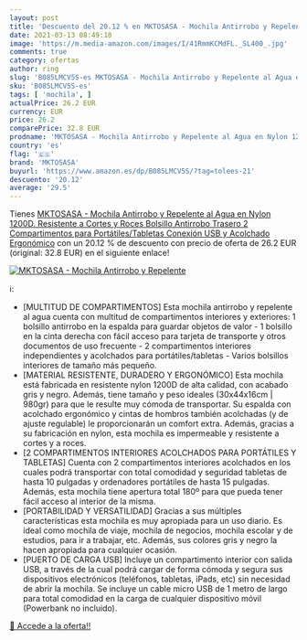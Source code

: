 ```yaml
---
layout: post
title: 'Descuento del 20.12 % en MKTOSASA - Mochila Antirrobo y Repelente'
date: 2021-03-13 08:49:18
image: 'https://m.media-amazon.com/images/I/41RmmKCMdFL._SL400_.jpg'
comments: true
category: ofertas
author: ring
slug: 'B085LMCV5S-es MKTOSASA - Mochila Antirrobo y Repelente al Agua en Nylon...'
sku: 'B085LMCV5S-es'
tags: [ 'mochila', ]
actualPrice: 26.2 EUR
currency: EUR
price: 26.2
comparePrice: 32.8 EUR
prodname: 'MKTOSASA - Mochila Antirrobo y Repelente al Agua en Nylon 1200D. Resistente a Cortes y Roces  Bolsillo Antirrobo Trasero  2 Compartimentos para Portátiles/Tabletas  Conexión USB y Acolchado Ergonómico'
country: 'es'
flag: '🇪🇸'
brand: 'MKTOSASA'
buyurl: 'https://www.amazon.es/dp/B085LMCV5S/?tag=tolees-21'
descuento: '20.12'
average: '29.5'
---
```


Tienes [MKTOSASA - Mochila Antirrobo y Repelente al Agua en Nylon 1200D. Resistente a Cortes y Roces  Bolsillo Antirrobo Trasero  2 Compartimentos para Portátiles/Tabletas  Conexión USB y Acolchado Ergonómico](https://www.amazon.es/dp/B085LMCV5S/?tag=tolees-21) con un 20.12 % de descuento con precio de oferta de 26.2 EUR (original: 32.8 EUR) en el siguiente enlace!

[![MKTOSASA - Mochila Antirrobo y Repelente](https://m.media-amazon.com/images/I/41RmmKCMdFL._SL400_.jpg)](https://www.amazon.es/dp/B085LMCV5S/?tag=tolees-21)

ℹ️:

- [MULTITUD DE COMPARTIMENTOS] Esta mochila antirrobo y repelente al agua cuenta con multitud de compartimentos interiores y exteriores: 1 bolsillo antirrobo en la espalda para guardar objetos de valor - 1 bolsillo en la cinta derecha con fácil acceso para tarjeta de transporte y otros documentos de uso frecuente - 2 compartimentos interiores independientes y acolchados para portátiles/tabletas - Varios bolsillos interiores de tamaño más pequeño.
- [MATERIAL RESISTENTE, DURADERO Y ERGONÓMICO] Esta mochila está fabricada en resistente nylon 1200D de alta calidad, con acabado gris y negro. Además, tiene tamaño y peso ideales (30x44x16cm | 980gr) para que le resulte muy cómoda de transportar. Su espalda con acolchado ergonómico y cintas de hombros también acolchadas (y de ajuste regulable) le proporcionarán un comfort extra. Además, gracias a su fabricación en nylon, esta mochila es impermeable y resistente a cortes y a roces.
- [2 COMPARTIMENTOS INTERIORES ACOLCHADOS PARA PORTÁTILES Y TABLETAS] Cuenta con 2 compartimentos interiores acolchados en los cuales podrá transportar con total comodidad y seguridad tabletas de hasta 10 pulgadas y ordenadores portátiles de hasta 15 pulgadas. Además, esta mochila tiene apertura total 180º para que pueda tener fácil acceso al interior de la misma.
- [PORTABILIDAD Y VERSATILIDAD] Gracias a sus múltiples características esta mochila es muy apropiada para un uso diario. Es ideal como mochila de viaje, mochila de negocios, mochila escolar y de estudios, para ir a trabajar, etc. Además, sus colores gris y negro la hacen apropiada para cualquier ocasión.
- [PUERTO DE CARGA USB] Incluye un compartimento interior con salida USB, a través de la cual podrá cargar de forma cómoda y segura sus dispositivos electrónicos (teléfonos, tabletas, iPads, etc) sin necesidad de abrir la mochila. Se incluye un cable micro USB de 1 metro de largo para total comodidad en la carga de cualquier dispositivo móvil (Powerbank no incluido).

[🛒 Accede a la oferta!!](https://www.amazon.es/dp/B085LMCV5S/?tag=tolees-21)
